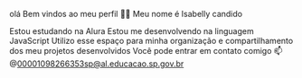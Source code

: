 olá
Bem vindos ao meu perfil 💙💙
Meu nome é Isabelly candido

Estou estudando na Alura
Estou me desenvolvendo na linguagem JavaScript
Utilizo esse espaço para minha organização e compartilhamento dos meu projetos desenvolvidos
Você pode entrar em contato comigo 📫
@00001098266353sp@al.educacao.sp.gov.br
